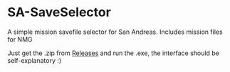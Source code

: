 # SA-SaveSelector

A simple mission savefile selector for San Andreas. Includes mission files for NMG

Just get the .zip from [Releases](github.com/Goldiedtv/SA-SaveSelector/releases/latest) and run the .exe, the interface should be self-explanatory :) 
